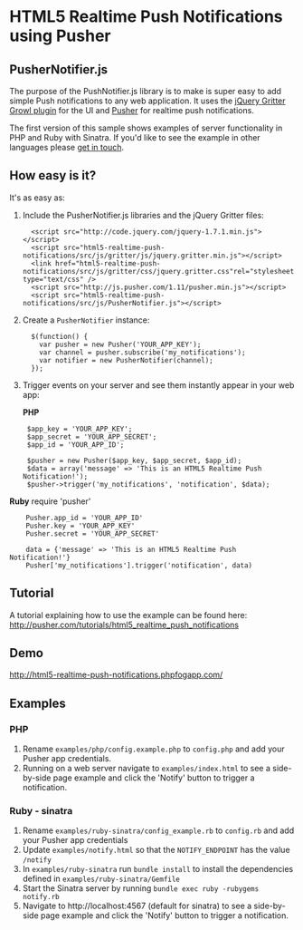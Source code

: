 # HTML5 Realtime Push Notifications using Pusher

## PusherNotifier.js

The purpose of the PushNotifier.js library is to make is super easy to add simple Push notifications to any web application. It uses the [jQuery Gritter Growl plugin](http://boedesign.com/blog/2009/07/11/growl-for-jquery-gritter/) for the UI and [Pusher](http://pusher.com) for realtime push notifications.

The first version of this sample shows examples of server functionality in PHP and Ruby with Sinatra. If you'd like to see the example in other languages please [get in touch](http://pusher.com/support).

## How easy is it?

It's as easy as:

1. Include the PusherNotifier.js libraries and the jQuery Gritter files:

         <script src="http://code.jquery.com/jquery-1.7.1.min.js"></script>
         <script src="html5-realtime-push-notifications/src/js/gritter/js/jquery.gritter.min.js"></script>
         <link href="html5-realtime-push-notifications/src/js/gritter/css/jquery.gritter.css"rel="stylesheet" type="text/css" />
         <script src="http://js.pusher.com/1.11/pusher.min.js"></script>
         <script src="html5-realtime-push-notifications/src/js/PusherNotifier.js"></script>
       
2. Create a `PusherNotifier` instance:

         $(function() {
           var pusher = new Pusher('YOUR_APP_KEY');
           var channel = pusher.subscribe('my_notifications');
           var notifier = new PusherNotifier(channel);
         });

3. Trigger events on your server and see them instantly appear in your web app:

   **PHP**

        $app_key = 'YOUR_APP_KEY';
        $app_secret = 'YOUR_APP_SECRET';
        $app_id = 'YOUR_APP_ID';

        $pusher = new Pusher($app_key, $app_secret, $app_id);
        $data = array('message' => 'This is an HTML5 Realtime Push Notification!');
        $pusher->trigger('my_notifications', 'notification', $data);
        
  **Ruby**
        require 'pusher'

        Pusher.app_id = 'YOUR_APP_ID'
        Pusher.key = 'YOUR_APP_KEY'
        Pusher.secret = 'YOUR_APP_SECRET'
  
        data = {'message' => 'This is an HTML5 Realtime Push Notification!'}
        Pusher['my_notifications'].trigger('notification', data)

## Tutorial

A tutorial explaining how to use the example can be found here:
http://pusher.com/tutorials/html5_realtime_push_notifications

## Demo

http://html5-realtime-push-notifications.phpfogapp.com/

## Examples

### PHP

1. Rename `examples/php/config.example.php` to `config.php` and add your Pusher app credentials.
2. Running on a web server navigate to `examples/index.html` to see a side-by-side page example and click the 'Notify' button to trigger a notification.

### Ruby - sinatra

1. Rename `examples/ruby-sinatra/config_example.rb` to `config.rb` and add your Pusher app credentials
2. Update `examples/notify.html` so that the `NOTIFY_ENDPOINT` has the value `/notify`
3. In `examples/ruby-sinatra` run `bundle install` to install the dependencies defined in `examples/ruby-sinatra/Gemfile`
4. Start the Sinatra server by running `bundle exec ruby -rubygems notify.rb`
5. Navigate to http://localhost:4567 (default for sinatra) to see a side-by-side page example and click the 'Notify' button to trigger a notification.